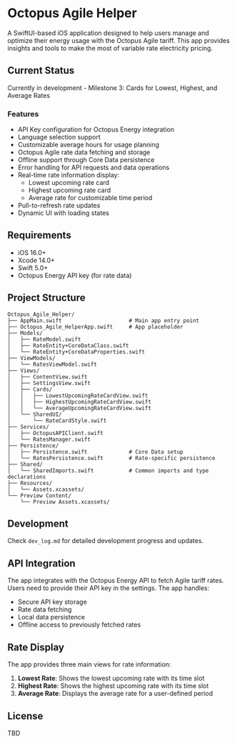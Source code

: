 # Octopus Agile Helper

A SwiftUI-based iOS application designed to help users manage and optimize their energy usage with the Octopus Agile tariff. This app provides insights and tools to make the most of variable rate electricity pricing.

## Current Status
Currently in development - Milestone 3: Cards for Lowest, Highest, and Average Rates

### Features
- API Key configuration for Octopus Energy integration
- Language selection support
- Customizable average hours for usage planning
- Octopus Agile rate data fetching and storage
- Offline support through Core Data persistence
- Error handling for API requests and data operations
- Real-time rate information display:
  - Lowest upcoming rate card
  - Highest upcoming rate card
  - Average rate for customizable time period
- Pull-to-refresh rate updates
- Dynamic UI with loading states

## Requirements
- iOS 16.0+
- Xcode 14.0+
- Swift 5.0+
- Octopus Energy API key (for rate data)

## Project Structure
```
Octopus_Agile_Helper/
├── AppMain.swift                     # Main app entry point
├── Octopus_Agile_HelperApp.swift     # App placeholder
├── Models/
│   ├── RateModel.swift
│   ├── RateEntity+CoreDataClass.swift
│   └── RateEntity+CoreDataProperties.swift
├── ViewModels/
│   └── RatesViewModel.swift
├── Views/
│   ├── ContentView.swift
│   ├── SettingsView.swift
│   ├── Cards/
│   │   ├── LowestUpcomingRateCardView.swift
│   │   ├── HighestUpcomingRateCardView.swift
│   │   └── AverageUpcomingRateCardView.swift
│   └── SharedUI/
│       └── RateCardStyle.swift
├── Services/
│   ├── OctopusAPIClient.swift
│   └── RatesManager.swift
├── Persistence/
│   ├── Persistence.swift             # Core Data setup
│   └── RatesPersistence.swift        # Rate-specific persistence
├── Shared/
│   └── SharedImports.swift           # Common imports and type declarations
├── Resources/
│   └── Assets.xcassets/
└── Preview Content/
    └── Preview Assets.xcassets/
```

## Development
Check `dev_log.md` for detailed development progress and updates.

## API Integration
The app integrates with the Octopus Energy API to fetch Agile tariff rates. Users need to provide their API key in the settings. The app handles:
- Secure API key storage
- Rate data fetching
- Local data persistence
- Offline access to previously fetched rates

## Rate Display
The app provides three main views for rate information:
1. **Lowest Rate**: Shows the lowest upcoming rate with its time slot
2. **Highest Rate**: Shows the highest upcoming rate with its time slot
3. **Average Rate**: Displays the average rate for a user-defined period

## License
TBD 